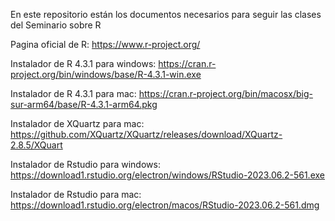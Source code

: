 En este repositorio están los documentos necesarios para seguir las clases del Seminario sobre R

Pagina oficial de R: https://www.r-project.org/

Instalador de R 4.3.1 para windows:   https://cran.r-project.org/bin/windows/base/R-4.3.1-win.exe

Instalador de R 4.3.1 para mac: https://cran.r-project.org/bin/macosx/big-sur-arm64/base/R-4.3.1-arm64.pkg

Instalador de XQuartz para mac: https://github.com/XQuartz/XQuartz/releases/download/XQuartz-2.8.5/XQuart

Instalador de Rstudio para windows: https://download1.rstudio.org/electron/windows/RStudio-2023.06.2-561.exe

Instalador de Rstudio para mac: https://download1.rstudio.org/electron/macos/RStudio-2023.06.2-561.dmg

